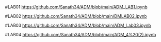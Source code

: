 #LAB01 https://github.com/Sanath34/ADM/blob/main/ADM_LAB1.ipynb

#LAB02 https://github.com/Sanath34/ADM/blob/main/DMLAB02.ipynb

#LAB03 https://github.com/Sanath34/ADM/blob/main/ADM_Lab03.ipynb

#LAB04 https://github.com/Sanath34/ADM/blob/main/ADM_4%20(2).ipynb
